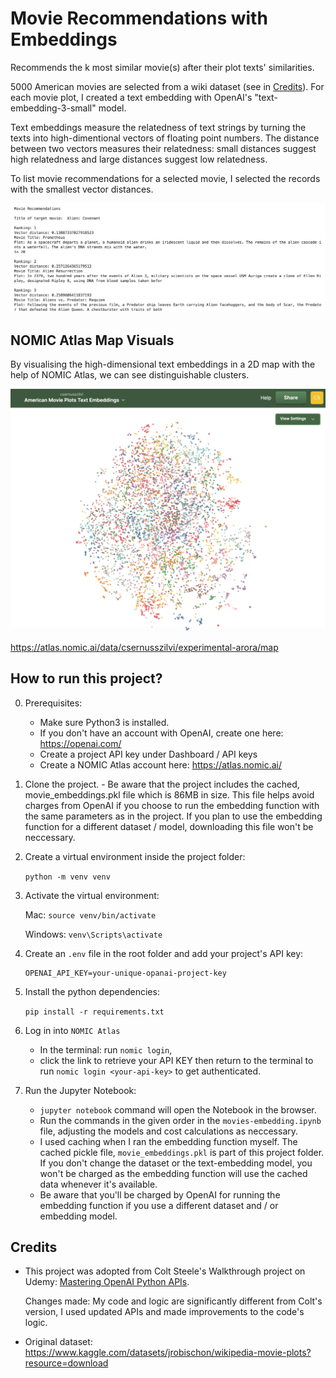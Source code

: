 # Movie Recommendations with Embeddings

Recommends the k most similar movie(s) after their plot texts' similarities. 


5000 American movies are selected from a wiki dataset (see in [Credits](#credits)). For each movie plot, I created a text embedding with OpenAI's "text-embedding-3-small" model. 

Text embeddings measure the relatedness of text strings by turning the texts into high-dimentional vectors of floating point numbers. The distance between two vectors measures their relatedness:  small distances suggest high relatedness and large distances suggest low relatedness. 

To list movie recommendations for a selected movie, I selected the records with the smallest vector distances.

![resommendations-image](recommendations-image.png)

## NOMIC Atlas Map Visuals

By visualising the high-dimensional text embeddings in a 2D map with the help of NOMIC Atlas, we can see distinguishable clusters.

![clusters](clusters.png)

https://atlas.nomic.ai/data/csernusszilvi/experimental-arora/map


## How to run this project?


0. Prerequisites: 

    - Make sure Python3 is installed.
    - If you don't have an account with OpenAI, create one here: https://openai.com/
    - Create a project API key under Dashboard / API keys
    - Create a NOMIC Atlas account here: https://atlas.nomic.ai/

1. Clone the project. - Be aware that the project includes the cached, movie_embeddings.pkl file which is 86MB in size. This file helps avoid charges from OpenAI if you choose to run the embedding function with the same parameters as in the project. If you plan to use the embedding function for a different dataset / model, downloading this file won't be neccessary.

2. Create a virtual environment inside the project folder:

    `python -m venv venv`

3. Activate the virtual environment:


    Mac: `source venv/bin/activate`


    Windows: `venv\Scripts\activate`


4. Create an `.env` file in the root folder and add your project's API key:

    ```
    OPENAI_API_KEY=your-unique-opanai-project-key
    ```


5. Install the python dependencies:

    `pip install -r requirements.txt`


6. Log in into `NOMIC Atlas`

    - In the terminal: run `nomic login`, 
    - click the link to retrieve your API KEY then return to the terminal to run `nomic login <your-api-key>` to get authenticated.


7. Run the Jupyter Notebook:

    - `jupyter notebook` command will open the Notebook in the browser.
    - Run the commands in the given order in the `movies-embedding.ipynb` file, adjusting the models and cost calculations as neccessary. 
    - I used caching when I ran the embedding function myself. The cached pickle file, `movie_embeddings.pkl` is part of this project folder. If you don't change the dataset or the text-embedding model, you won't be charged as the embedding function will use the
    cached data whenever it's available.
    - Be aware that you'll be charged by OpenAI for running the embedding function if you use a different dataset and / or embedding model.


## Credits

- This project was adopted from Colt Steele's Walkthrough project on Udemy: [Mastering OpenAI Python APIs](https://www.udemy.com/course/mastering-openai/?couponCode=24T3MT53024).

    Changes made: My code and logic are significantly different from Colt's version, I used updated APIs and made improvements to the code's logic.

- Original dataset: https://www.kaggle.com/datasets/jrobischon/wikipedia-movie-plots?resource=download
